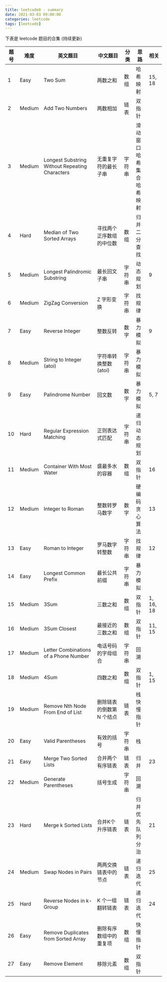```yaml
---
title: leetcode0 - summary
date: 2021-03-03 09:00:00
categories: leetcode
tags: [leetcode]
---
```


下表是 leetcode 题目的合集 (持续更新)

<!--more-->

| 题号 | 难度   | 英文题目                                       | 中文题目                  | 分类   | 思路                               | 相关      |
| ---- | ------ | ---------------------------------------------- | ------------------------- | ------ | ---------------------------------- | --------- |
| 1    | Easy   | Two Sum                                        | 两数之和                  | 数组   | 哈希映射                           | 15, 18    |
| 2    | Medium | Add Two Numbers                                | 两数相加                  | 链表   | 双指针                             |           |
| 3    | Medium | Longest Substring Without Repeating Characters | 无重复字符的最长子串      | 字符串 | 滑动窗口<br/>哈希集合<br/>哈希映射 |           |
| 4    | Hard   | Median of Two Sorted Arrays                    | 寻找两个正序数组的中位数  | 数组   | 归并<br/>二分查找                  |           |
| 5    | Medium | Longest Palindromic Substring                  | 最长回文子串              | 字符串 | 动态规划                           | 9         |
| 6    | Medium | ZigZag Conversion                              | Z 字形变换                | 字符串 | 找规律                             |           |
| 7    | Easy   | Reverse Integer                                | 整数反转                  | 数字   | 暴力模拟                           | 9         |
| 8    | Medium | String to Integer (atoi)                       | 字符串转换整数 (atoi)     | 字符串 | 暴力模拟                           |           |
| 9    | Easy   | Palindrome Number                              | 回文数                    | 数字   | 暴力模拟                           | 5, 7      |
| 10   | Hard   | Regular Expression Matching                    | 正则表达式匹配            | 字符串 | 递归<br/>动态规划                  |           |
| 11   | Medium | Container With Most Water                      | 盛最多水的容器            | 数组   | 双指针                             | 16        |
| 12   | Medium | Integer to Roman                               | 整数转罗马数字            | 数字   | 硬编码<br/>贪心算法                | 13        |
| 13   | Easy   | Roman to Integer                               | 罗马数字转整数            | 字符串 | 找规律                             | 12        |
| 14   | Easy   | Longest Common Prefix                          | 最长公共前缀              | 字符串 | 暴力模拟                           |           |
| 15   | Medium | 3Sum                                           | 三数之和                  | 数组   | 双指针                             | 1, 16, 18 |
| 16   | Medium | 3Sum Closest                                   | 最接近的三数之和          | 数组   | 双指针                             | 11, 15    |
| 17   | Medium | Letter Combinations of a Phone Number          | 电话号码的字母组合        | 字符串 | 回溯                               |           |
| 18   | Medium | 4Sum                                           | 四数之和                  | 数组   | 双指针                             | 1, 15     |
| 19   | Medium | Remove Nth Node From End of List               | 删除链表的倒数第 N 个结点 | 链表   | 栈<br/>快慢指针                    |           |
| 20   | Easy   | Valid Parentheses                              | 有效的括号                | 字符串 | 栈                                 |           |
| 21   | Easy   | Merge Two Sorted Lists                         | 合并两个有序链表          | 链表   | 归并                               | 23        |
| 22   | Medium | Generate Parentheses                           | 括号生成                  | 字符串 | 回溯                               |           |
| 23   | Hard   | Merge k Sorted Lists                           | 合并K个升序链表           | 链表   | 归并<br/>优先队列<br/>分治         | 21        |
| 24   | Medium | Swap Nodes in Pairs                            | 两两交换链表中的节点      | 链表   | 递归<br/>迭代                      | 25        |
| 25   | Hard   | Reverse Nodes in k-Group                       | K 个一组翻转链表          | 链表   | 递归<br/>迭代                      | 24        |
| 26   | Easy   | Remove Duplicates from Sorted Array            | 删除有序数组中的重复项    | 数组   | 快慢指针                           |           |
| 27   | Easy   | Remove Element                                 | 移除元素                  | 数组   | 双指针                             |           |

